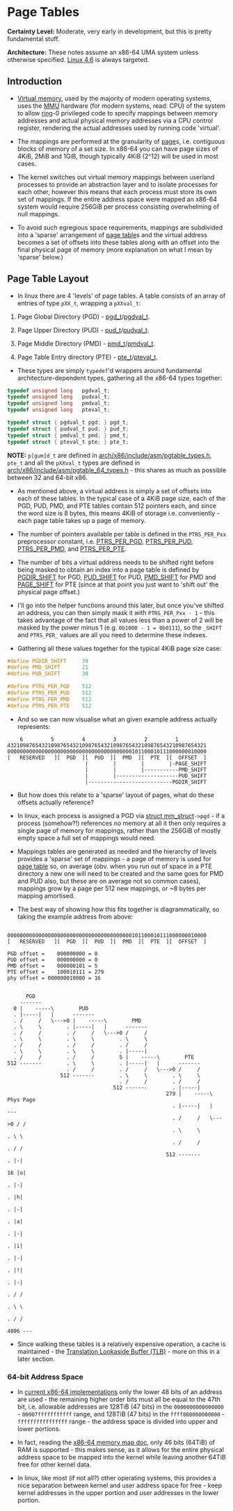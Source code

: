 # Page Tables

__Certainty Level:__ Moderate, very early in development, but this is pretty
fundamental stuff.

__Architecture:__ These notes assume an x86-64 UMA system unless otherwise
specified. [Linux 4.6][linux-4.6] is always targeted.

## Introduction

* [Virtual memory][virtual-memory], used by the majority of modern operating
  systems, uses the [MMU][mmu] hardware (for modern systems, read: CPU) of the
  system to allow [ring][ring]-0 privileged code to specify mappings between
  memory addresses and actual physical memory addresses via a CPU control
  register, rendering the actual addresses used by running code 'virtual'.

* The mappings are performed at the granularity of [page][page]s,
  i.e. contiguous blocks of memory of a set size. In x86-64 you can have page
  sizes of 4KiB, 2MiB and 1GiB, though typically 4KiB (2^12) will be used in
  most cases.

* The kernel switches out virtual memory mappings between userland processes to
  provide an abstraction layer and to isolate processes for each other, however
  this means that each process must store its own set of mappings. If the entire
  address space were mapped an x86-64 system would require 256GiB per process
  consisting overwhelming of null mappings.

* To avoid such egregious space requirements, mappings are subdivided into a
  'sparse' arrangement of [page table][page-table]s and the virtual address
  becomes a set of offsets into these tables along with an offset into the final
  physical page of memory (more explanation on what I mean by 'sparse' below.)

## Page Table Layout

* In linux there are 4 'levels' of page tables. A table consists of an array of
  entries of type `pXX_t`, wrapping a `pXXval_t`:

1. Page Global Directory (PGD) - [pgd_t][pgd_t]/[pgdval_t][pgdval_t].

2. Page Upper Directory (PUD) - [pud_t][pud_t]/[pudval_t][pudval_t].

3. Page Middle Directory (PMD) - [pmd_t][pmd_t]/[pmdval_t][pmdval_t].

4. Page Table Entry directory (PTE) - [pte_t][pte_t]/[pteval_t][pteval_t].

* These types are simply `typedef`'d wrappers around fundamental
  architecture-dependent types, gathering all the x86-64 types together:

```c
typedef unsigned long   pgdval_t;
typedef unsigned long   pudval_t;
typedef unsigned long   pmdval_t;
typedef unsigned long   pteval_t;

typedef struct { pgdval_t pgd; } pgd_t;
typedef struct { pudval_t pud; } pud_t;
typedef struct { pmdval_t pmd; } pmd_t;
typedef struct { pteval_t pte; } pte_t;
```

__NOTE:__ `p[gum]d_t` are defined in
[arch/x86/include/asm/pgtable_types.h][pgtable_types.h], `pte_t` and all the
`pXXval_t` types are defined in
[arch/x86/include/asm/pgtable_64_types.h][pgtable_64_types.h] - this shares as
much as possible between 32 and 64-bit x86.

* As mentioned above, a virtual address is simply a set of offsets into each of
  these tables. In the typical case of a 4KiB page size, each of the PGD, PUD,
  PMD, and PTE tables contain 512 pointers each, and since the word size is 8
  bytes, this means 4KiB of storage i.e. conveniently - each page table takes up
  a page of memory.

* The number of pointers available per table is defined in the `PTRS_PER_Pxx`
  preprocessor constant, i.e. [PTRS_PER_PGD][PTRS_PER_PGD],
  [PTRS_PER_PUD][PTRS_PER_PUD], [PTRS_PER_PMD][PTRS_PER_PMD], and
  [PTRS_PER_PTE][PTRS_PER_PTE].

* The number of bits a virtual address needs to be shifted right before being
  masked to obtain an index into a page table is defined by
  [PGDIR_SHIFT][PGDIR_SHIFT] for PGD, [PUD_SHIFT][PUD_SHIFT] for PUD,
  [PMD_SHIFT][PMD_SHIFT] for PMD and [PAGE_SHIFT][PAGE_SHIFT] for PTE (since at
  that point you just want to 'shift out' the physical page offset.)

* I'll go into the helper functions around this later, but once you've shifted
  an address, you can then simply mask it with `PTRS_PER_Pxx - 1` - this takes
  advantage of the fact that all values less than a power of 2 will be masked by
  the power minus 1 (e.g. `0b1000 - 1 = 0b0111`), so the `_SHIFT` and
  `PTRS_PER_` values are all you need to determine these indexes.

* Gathering all these values together for the typical 4KiB page size case:

```c
#define PGDIR_SHIFT     39
#define PMD_SHIFT       21
#define PUD_SHIFT       30

#define PTRS_PER_PGD    512
#define PTRS_PER_PUD    512
#define PTRS_PER_PMD    512
#define PTRS_PER_PTE    512
```

* And so we can now visualise what an given example address actually represents:

```
    6         5         4         3         2         1
4321098765432109876543210987654321098765432109876543210987654321
0000000000000000000000000000000000000000101100010111000000010000
[   RESERVED   ][  PGD  ][  PUD  ][  PMD  ][  PTE  ][  OFFSET  ]
                         |        |        |        |-PAGE_SHIFT
                         |        |        |-----------PMD_SHIFT
                         |        |--------------------PUD_SHIFT
                         |---------------------------PGDIR_SHIFT
```

* But how does this relate to a 'sparse' layout of pages, what do these offsets
  actually reference?

* In linux, each process is assigned a PGD via
  [struct mm_struct][mm_struct]`->pgd` - if a process (somehow?!) references no
  memory at all it then only requires a single page of memory for mappings,
  rather than the 256GiB of mostly empty space a full set of mappings would
  need.

* Mappings tables are generated as needed and the hierarchy of levels provides a
  'sparse' set of mappings - a page of memory is used for
  [page table][page-table] so, on average (obv. when you run out of space in a
  PTE directory a new one will need to be created and the same goes for PMD and
  PUD also, but these are on average not so common cases), mappings grow by a
  page per 512 new mappings, or ~8 bytes per mapping amortised.

* The best way of showing how this fits together is diagrammatically, so taking
  the example address from above:

```

0000000000000000000000000000000000000000101100010111000000010000
[   RESERVED   ][  PGD  ][  PUD  ][  PMD  ][  PTE  ][  OFFSET  ]

PGD offset =    000000000 = 0
PUD offset =    000000000 = 0
PMD offset =    000000101 = 5
PTE offset =    100010111 = 279
phy offset = 000000010000 = 16


      PGD
    -------
  0 |    -----\        PUD
  . |-----|   |      -------
  . /     /   \--->0 |    -----\        PMD
  . \     \        . |-----|   |      -------
  . /     /        . /     /   \--->0 /     /
  . \     \        . \     \        . \     \
  . /     /        . /     /        . /     /
  . \     \        . \     \        . |-----|
  . /     /        . /     /        5 |    -----\        PTE
512 -------        . \     \        . |-----|   |      -------
                   . /     /        . /     /   \--->0 /     /
                 512 -------        . \     \        . \     \
                                    . /     /        . /     /
                                  512 -------        . |-----|
                                                   279 |    -----\   Phys Page
                                                     . |-----|   |      ---
                                                     . /     /   \--->0 / /
                                                     . \     \        . \ \
                                                     . /     /        . / /
                                                   512 -------        . |-|
                                                                     16 |o|
                                                                      . |-|
                                                                      . |h|
                                                                      . |-|
                                                                      . |a|
                                                                      . |-|
                                                                      . |i|
                                                                      . |-|
                                                                      . |!|
                                                                      . |-|
                                                                      . / /
                                                                      . \ \
                                                                      . / /
                                                                   4096 ---
```

* Since walking these tables is a relatively expensive operation, a cache is
  maintained - the [Translation Lookaside Buffer (TLB)][tlb] - more on this in a
  later section.

### 64-bit Address Space

* In [current x86-64 implementations][x86-64-address-space] only the lower 48
  bits of an address are used - the remaining higher order bits must all be
  equal to the 47th bit, i.e. allowable addresses are 128TiB (47 bits) in the
  `0000000000000000` - `00007fffffffffff` range, and 128TiB (47 bits) in the
  `ffff800000000000` - `ffffffffffffffff` range - the address space is divided
  into upper and lower portions.

* In fact, reading the [x86-64 memory map doc][x86-64-mm], only 46 bits (64TiB)
  of RAM is supported - this makes sense, as it allows for the entire physical
  address space to be mapped into the kernel while leaving another 64TiB free
  for other kernel data.

* In linux, like most (if not all?) other operating systems, this provides a
  nice separation between kernel and user address space for free - keep kernel
  addresses in the upper portion and user addresses in the lower portion.

[linux-4.6]:https://github.com/torvalds/linux/blob/v4.6/

[virtual-memory]:https://en.wikipedia.org/wiki/Virtual_memory
[mmu]:https://en.wikipedia.org/wiki/Memory_management_unit
[ring]:https://en.wikipedia.org/wiki/Protection_ring
[page]:https://en.wikipedia.org/wiki/Page_(computer_memory)
[page-table]:https://en.wikipedia.org/wiki/Page_table
[pgd_t]:https://github.com/torvalds/linux/blob/v4.6/arch/x86/include/asm/pgtable_types.h#L252
[pgdval_t]:http://github.com/torvalds/linux/blob/v4.6/arch/x86/include/asm/pgtable_64_types.h#L15
[pud_t]:https://github.com/torvalds/linux/blob/v4.6/arch/x86/include/asm/pgtable_types.h#L270
[pudval_t]:https://github.com/torvalds/linux/blob/v4.6/arch/x86/include/asm/pgtable_64_types.h#L14
[pmd_t]:https://github.com/torvalds/linux/blob/v4.6/arch/x86/include/asm/pgtable_types.h#L291
[pmdval_t]:https://github.com/torvalds/linux/blob/v4.6/arch/x86/include/asm/pgtable_64_types.h#L13
[pte_t]:http://github.com/torvalds/linux/blob/v4.6/arch/x86/include/asm/pgtable_64_types.h#L18
[pteval_t]:https://github.com/torvalds/linux/blob/v4.6/arch/x86/include/asm/pgtable_64_types.h#L12
[pgtable_types.h]:https://github.com/torvalds/linux/blob/v4.6/arch/x86/include/asm/pgtable_types.h
[pgtable_64_types.h]:https://github.com/torvalds/linux/blob/v4.6/arch/x86/include/asm/pgtable_64_types.h
[PTRS_PER_PGD]:https://github.com/torvalds/linux/blob/v4.6/arch/x86/include/asm/pgtable_64_types.h#L28
[PTRS_PER_PUD]:https://github.com/torvalds/linux/blob/v4.6/arch/x86/include/asm/pgtable_64_types.h#L34
[PTRS_PER_PMD]:https://github.com/torvalds/linux/blob/v4.6/arch/x86/include/asm/pgtable_64_types.h#L41
[PTRS_PER_PTE]:https://github.com/torvalds/linux/blob/v4.6/arch/x86/include/asm/pgtable_64_types.h#L46
[PGDIR_SHIFT]:https://github.com/torvalds/linux/blob/v4.6/arch/x86/include/asm/pgtable_64_types.h#L27
[PUD_SHIFT]:https://github.com/torvalds/linux/blob/v4.6/arch/x86/include/asm/pgtable_64_types.h#L33
[PMD_SHIFT]:https://github.com/torvalds/linux/blob/v4.6/arch/x86/include/asm/pgtable_64_types.h#L40
[PAGE_SHIFT]:http://github.com/torvalds/linux/blob/v4.6/arch/x86/include/asm/page_types.h#L8
[mm_struct]:http://github.com/torvalds/linux/blob/v4.6/include/linux/mm_types.h#L390
[tlb]:https://en.wikipedia.org/wiki/Translation_lookaside_buffer

[x86-64-address-space]:https://en.wikipedia.org/wiki/X86-64#VIRTUAL-ADDRESS-SPACE
[x86-64-mm]:https://github.com/torvalds/linux/blob/v4.6/Documentation/x86/x86_64/mm.txt

[pgtable-nopmd.h]:https://github.com/torvalds/linux/blob/v4.6/include/asm-generic/pgtable-nopmd.h
